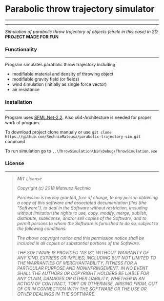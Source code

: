 # **Parabolic throw trajectory simulator**
__ __ __ __ __
__ __ __ __ __
_Simulation of parabolic throw trajectory of objects (circle in this case) in 2D._ **PROJECT MADE FOR FUN**

### **Functionality**
__ __ __ __ __

Program simulates parabolic throw trajectory including:
* modifiable material and density of throwing object
* modifiable gravity field (or fields)
* wind simulation (initially as single force vector)
* air resistance

### **Installation**
__ __ __ __ __

Program uses [SFML.Net-2.2](https://www.sfml-dev.org/). Also x64-Architecture is needed for proper work of program.

To download project clone manualy or use `git clone https://github.com/RechnioMateusz/parabolic-trajectory-sim.git` command

To run simulation go to `..\ThrowSimulation\bin\Debug\ThrowSimulation.exe`

### **License**
__ __ __ __ __

>_MIT License_
>
>_Copyright (c) 2018 Mateusz Rechnio_
>
>_Permission is hereby granted, free of charge, to any person obtaining a copy
of this software and associated documentation files (the "Software"), to deal
in the Software without restriction, including without limitation the rights
to use, copy, modify, merge, publish, distribute, sublicense, and/or sell
copies of the Software, and to permit persons to whom the Software is
furnished to do so, subject to the following conditions:_
>
>_The above copyright notice and this permission notice shall be included in all
copies or substantial portions of the Software._
>
>_THE SOFTWARE IS PROVIDED "AS IS", WITHOUT WARRANTY OF ANY KIND, EXPRESS OR
IMPLIED, INCLUDING BUT NOT LIMITED TO THE WARRANTIES OF MERCHANTABILITY,
FITNESS FOR A PARTICULAR PURPOSE AND NONINFRINGEMENT. IN NO EVENT SHALL THE
AUTHORS OR COPYRIGHT HOLDERS BE LIABLE FOR ANY CLAIM, DAMAGES OR OTHER
LIABILITY, WHETHER IN AN ACTION OF CONTRACT, TORT OR OTHERWISE, ARISING FROM,
OUT OF OR IN CONNECTION WITH THE SOFTWARE OR THE USE OR OTHER DEALINGS IN THE
SOFTWARE._
